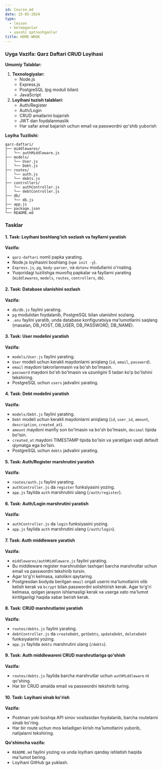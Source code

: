 ```yaml
---
id: Course.md
date: 15-05-2024
type:
  - lesson
  - kelmaganlar
  - yaxshi qatnashganlar
title: HOME-WROK
---
```

### Uyga Vazifa: Qarz Daftari CRUD Loyihasi

**Umumiy Talablar:**

1. **Texnologiyalar:**
   - Node.js
   - Express.js
   - PostgreSQL (pg moduli bilan)
   - JavaScript
2. **Loyihani tuzish talablari:**
   - Auth/Register
   - Auth/Login
   - CRUD amallarini bajarish
   - JWT dan foydalanmaslik
   - Har safar amal bajarish uchun email va passwordni qo'shib yuborish

**Loyiha Tuzilishi:**
```
qarz-daftari/
├── middlewares/
│   └── authMiddleware.js
├── models/
│   └── User.js
│   └── Debt.js
├── routes/
│   └── auth.js
│   └── debts.js
├── controllers/
│   └── authController.js
│   └── debtController.js
├── db/
│   └── db.js
├── app.js
├── package.json
└── README.md
```

### Tasklar

#### 1. Task: Loyihani boshlang'ich sozlash va fayllarni yaratish
**Vazifa:**
   - `qarz-daftari` nomli papka yarating.
   - Node.js loyihasini boshlang (`npm init -y`).
   - `Express.js`, `pg`, `body-parser`, va `dotenv` modullarini o'rnating.
   - Yuqoridagi tuzilishga muvofiq papkalar va fayllarni yarating (`middlewares`, `models`, `routes`, `controllers`, `db`).

#### 2. Task: Database ulanishini sozlash
**Vazifa:**
   - `db/db.js` faylini yarating.
   - `pg` modulidan foydalanib, PostgreSQL bilan ulanishni sozlang.
   - `.env` faylini yaratib, unda database konfiguratsiya ma'lumotlarini saqlang (masalan, DB_HOST, DB_USER, DB_PASSWORD, DB_NAME).

#### 3. Task: User modelini yaratish
**Vazifa:**
   - `models/User.js` faylini yarating.
   - `User` modeli uchun kerakli maydonlarni aniqlang (`id`, `email`, `password`).
   - `email` maydoni takrorlanmasin va bo'sh bo'lmasin.
   - `password` maydoni bo'sh bo'lmasin va uzunligini 5 tadan ko'p bo'lishini tekshiring.
   - PostgreSQL uchun `users` jadvalini yarating.

#### 4. Task: Debt modelini yaratish
**Vazifa:**
   - `models/Debt.js` faylini yarating.
   - `Debt` modeli uchun kerakli maydonlarni aniqlang (`id`, `user_id`, `amount`, `description`, `created_at`).
   - `amount` maydoni manfiy son bo'lmasin va bo'sh bo'lmasin, `decimal` tipida bo'lsin.
   - `created_at` maydoni TIMESTAMP tipida bo'lsin va yaratilgan vaqti default qiymatga ega bo'lsin.
   - PostgreSQL uchun `debts` jadvalini yarating.

#### 5. Task: Auth/Register marshrutini yaratish
**Vazifa:**
   - `routes/auth.js` faylini yarating.
   - `authController.js` da `register` funksiyasini yozing.
   - `app.js` faylida `auth` marshrutini ulang (`/auth/register`).

#### 6. Task: Auth/Login marshrutini yaratish
**Vazifa:**
   - `authController.js` da `login` funksiyasini yozing.
   - `app.js` faylida `auth` marshrutini ulang (`/auth/login`).

#### 7. Task: Auth middleware yaratish
**Vazifa:**
   - `middlewares/authMiddleware.js` faylini yarating.
   - Bu middleware register marshrutidan tashqari barcha marshrutlar uchun email va passwordni tekshirib tursin.
   - Agar to'g'ri kelmasa, xatolikni qaytaring.
   - Postgresdan bodyda berilgan `email` orqali userni ma'lumotlarini olib kelish kerak va `bcrypt` bilan passwordni solishtirish kerak. Agar to'g'ri kelmasa, qolgan jarayon ishlamasligi kerak va userga xato ma'lumot kiritilganligi haqida xabar berish kerak.

#### 8. Task: CRUD marshrutlarini yaratish
**Vazifa:**
   - `routes/debts.js` faylini yarating.
   - `debtController.js` da `createDebt`, `getDebts`, `updateDebt`, `deleteDebt` funksiyalarini yozing.
   - `app.js` faylida `debts` marshrutini ulang (`/debts`).

#### 9. Task: Auth middlewareni CRUD marshrutlariga qo'shish
**Vazifa:**
   - `routes/debts.js` faylida barcha marshrutlar uchun `authMiddleware` ni qo'shing.
   - Har bir CRUD amalda email va passwordni tekshirib turing.

#### 10. Task: Loyihani sinab ko'rish
**Vazifa:**
   - Postman yoki boshqa API sinov vositasidan foydalanib, barcha routelarni sinab ko'ring.
   - Har bir route uchun mos keladigan kirish ma'lumotlarini yuborib, natijalarni tekshiring.

**Qo'shimcha vazifa:** 
   - `README.md` faylini yozing va unda loyihani qanday ishlatish haqida ma'lumot bering.
   - Loyihani GitHub ga yuklash.


